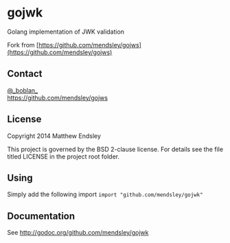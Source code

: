 gojwk
=====
Golang implementation of JWK validation

Fork from [https://github.com/mendsley/gojws](https://github.com/mendsley/gojws)

Contact
-------
[@\_boblan\_](https://twitter.com/#!/_boblan_)  
<https://github.com/mendsley/gojws>

License
-------
Copyright 2014 Matthew Endsley

This project is governed by the BSD 2-clause license. For details see the file
titled LICENSE in the project root folder.

Using
-----
Simply add the following import
`import "github.com/mendsley/gojwk"`

Documentation
-------------
See <http://godoc.org/github.com/mendsley/gojwk>

